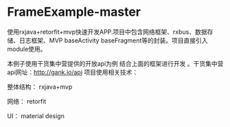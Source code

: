 # FrameExample-master
使用rxjava+retorfit+mvp快速开发APP.项目中包含网络框架、rxbus、数据存储、日志框架、MVP baseActivity baseFragment等的封装。项目直接引入module使用。

本例子使用干货集中营提供的开放api为例 结合上面的框架进行开发 。干货集中营api网址：http://gank.io/api
项目使用相关技术：

整体结构：
rxjava+mvp

网络：
retorfit

UI：
material design
